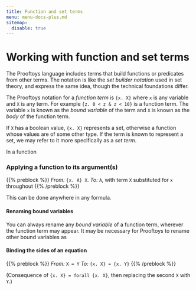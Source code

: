 ```yaml
---
title: Function and set terms
menu: menu-docs-plus.md
sitemap:
  disable: true
---
```


<!-- Not linked, where should this content appear? -->

# Working with function and set terms

The Prooftoys language includes terms that build functions or
predicates from other terms.  The notation is like the _set builder
notation_ used in set theory, and express the same idea, though the
technical foundations differ.

The Prooftoys notation for a _function term_ is `{x. X}` where `x` is
any variable and `X` is any term.  For example `{z. 0 < z & z < 10}`
is a function term.  The variable `x` is known as the _bound variable_
of the term and `X` is known as the _body_ of the function term.

If `X` has a boolean value, `{x. X}` represents a set, otherwise a
function whose values are of some other type.  If the term is known to
represent a set, we may refer to it more specifically as a _set term_.

In a function 

### Applying a function to its argument(s)

{{% preblock %}}
_From:_ `{x. A} X`.
_To:_ `A`, with term `X` substituted for `x` throughout
{{% /preblock %}}

This can be done anywhere in any formula.

#### Renaming bound variables

You can always rename any _bound variable_ of a function term,
wherever the function term may appear.  It may be necessary for
Prooftoys to rename other bound variables as

#### Binding the sides of an equation

{{% preblock %}}
_From:_ `X = Y`
_To:_ `{x. X} = {x. Y}`
{{% /preblock %}}

(Consequence of `{x. X} = forall {x. X}`, then replacing the second `X` with
`Y`.)

